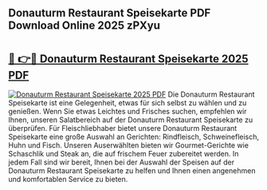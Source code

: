 ## Donauturm Restaurant Speisekarte PDF Download Online 2025 zPXyu

# <h2><a href="http://gcam2au.nevu.top/?p=Donauturm+Restaurant+Speisekarte">🔗 👉🔴 Donauturm Restaurant Speisekarte 2025 PDF</a></h2>

[![Donauturm Restaurant Speisekarte 2025 PDF](https://i.imgur.com/dBaPXMq.png)](http://gcam2au.nevu.top/?p=Donauturm+Restaurant+Speisekarte)
Die Donauturm Restaurant Speisekarte ist eine Gelegenheit, etwas für sich selbst zu wählen und zu genießen. Wenn Sie etwas Leichtes und Frisches suchen, empfehlen wir Ihnen, unseren Salatbereich auf der Donauturm Restaurant Speisekarte zu überprüfen. Für Fleischliebhaber bietet unsere Donauturm Restaurant Speisekarte eine große Auswahl an Gerichten: Rindfleisch, Schweinefleisch, Huhn und Fisch. Unseren Auserwählten bieten wir Gourmet-Gerichte wie Schaschlik und Steak an, die auf frischem Feuer zubereitet werden. In jedem Fall sind wir bereit, Ihnen bei der Auswahl der Speisen auf der Donauturm Restaurant Speisekarte zu helfen und Ihnen einen angenehmen und komfortablen Service zu bieten.
